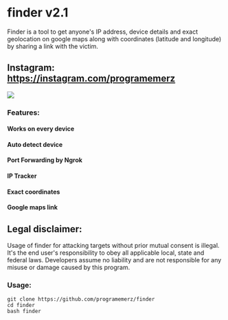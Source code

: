 # finder v2.1

Finder is a tool to get anyone's IP address, device details and exact geolocation on google maps along with coordinates (latitude and longitude) by sharing a link with the victim.

## Instagram: https://instagram.com/programemerz

![](image.png)

### Features:

#### Works on every device
#### Auto detect device
#### Port Forwarding by Ngrok
#### IP Tracker
#### Exact coordinates
#### Google maps link

## Legal disclaimer:

Usage of finder for attacking targets without prior mutual consent is illegal. It's the end user's responsibility to obey all applicable local, state and federal laws. Developers assume no liability and are not responsible for any misuse or damage caused by this program. 

### Usage:
```
git clone https://github.com/programemerz/finder
cd finder
bash finder
```
